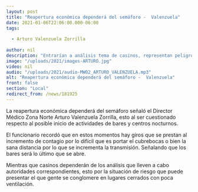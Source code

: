 ```yaml
---
layout: post
title: "Reapertura económica dependerá del semáforo -  Valenzuela"
date: 2021-01-06T22:06:00.000-06:00
tags:
  
  - Arturo Valenzuela Zorrilla
  
author: nil
description: "Entrarían a análisis tema de casinos, representan peligro por ser lugares cerrados."
image: "/uploads/2021/images-ARTURO.jpg"
video: nil
audio: "/uploads/2021/audio-MW02_ARTURO_VALENZUELA.mp3"
alt: "Reapertura económica dependerá del semáforo -  Valenzuela"
front: false
section: "Local"
redirect_from: /news/181925
---
```


La reapertura económica dependerá del semáforo señaló el Director Médico Zona Norte Arturo Valenzuela Zorrilla, esto al ser cuestionado respecto al posible inicio de actividades de bares y centros nocturnos.

El funcionario recordó que en estos momentos hay giros que se prestan al incremento de contagio por lo difícil que es portar el cubrebocas o bien la sana distancia por lo que se incrementa la transmisión. Señalando que los bares será lo último que se abre.

Mientras que casinos dependerán de los análisis que lleven a cabo autoridades correspondientes, esto por la situación de riesgo que puede presentar el que gente se conglomere en lugares cerrados con poca ventilación.